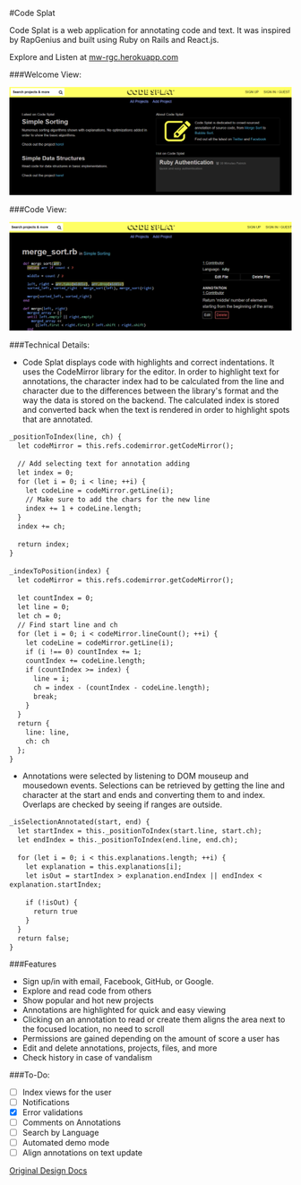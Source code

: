 #Code Splat

Code Splat is a web application for annotating code and text. It was
 inspired by RapGenius and built using Ruby on Rails and React.js.

Explore and Listen at [mw-rgc.herokuapp.com](http://mw-rgc.herokuapp.com/)

###Welcome View:

![welcome]

###Code View:

![code]

###Technical Details:
* Code Splat displays code with highlights and correct indentations. It uses the CodeMirror library for the editor. In order to highlight text for annotations, the character index had to be calculated from the line and character due to the differences between the library's format and the way the data is stored on the backend. The calculated index is stored and converted back when the text is rendered in order to highlight spots that are annotated.

```
_positionToIndex(line, ch) {
  let codeMirror = this.refs.codemirror.getCodeMirror();

  // Add selecting text for annotation adding
  let index = 0;
  for (let i = 0; i < line; ++i) {
    let codeLine = codeMirror.getLine(i);
    // Make sure to add the chars for the new line
    index += 1 + codeLine.length;
  }
  index += ch;

  return index;
}

_indexToPosition(index) {
  let codeMirror = this.refs.codemirror.getCodeMirror();

  let countIndex = 0;
  let line = 0;
  let ch = 0;
  // Find start line and ch
  for (let i = 0; i < codeMirror.lineCount(); ++i) {
    let codeLine = codeMirror.getLine(i);
    if (i !== 0) countIndex += 1;
    countIndex += codeLine.length;
    if (countIndex >= index) {
      line = i;
      ch = index - (countIndex - codeLine.length);
      break;
    }
  }
  return {
    line: line,
    ch: ch
  };
}
```

* Annotations were selected by listening to DOM mouseup and mousedown events. Selections can be retrieved by getting the line and character at the start and ends and converting them to and index. Overlaps are checked by seeing if ranges are outside.

```
_isSelectionAnnotated(start, end) {
  let startIndex = this._positionToIndex(start.line, start.ch);
  let endIndex = this._positionToIndex(end.line, end.ch);

  for (let i = 0; i < this.explanations.length; ++i) {
    let explanation = this.explanations[i];
    let isOut = startIndex > explanation.endIndex || endIndex < explanation.startIndex;

    if (!isOut) {
      return true
    }
  }
  return false;
}
```

###Features
* Sign up/in with email, Facebook, GitHub, or Google.
* Explore and read code from others
* Show popular and hot new projects
* Annotations are highlighted for quick and easy viewing
* Clicking on an annotation to read or create them aligns the area next to the focused location, no need to scroll
* Permissions are gained depending on the amount of score a user has
* Edit and delete annotations, projects, files, and more
* Check history in case of vandalism

###To-Do:
* [ ] Index views for the user
* [ ] Notifications
* [x] Error validations
* [ ] Comments on Annotations
* [ ] Search by Language
* [ ] Automated demo mode
* [ ] Align annotations on text update

[Original Design Docs](./docs/README.md)

[welcome]: ./docs/images/welcome.png
[code]: ./docs/images/code.png
